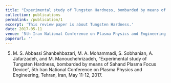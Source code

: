```yaml
---
title: "Experimental study of Tungsten Hardness, bombarded by means of Sahand Plasma Focus Device"
collection: publications
permalink: /publication/1
excerpt: 'This review paper is about Tungsten Hardness.'
date: 2017-05-11
venue: '5th Iran National Conference on Plasma Physics and Engineering'
paperurl: ''
---
```


5.	M. S. Abbassi Shanbehbazari, M. A. Mohammadi, S. Sobhanian, A. Jafarzadeh, and M. Manouchehrizadeh, 
“Experimental study of Tungsten Hardness, bombarded by means of Sahand Plasma Focus Device”, 5th Iran 
National Conference on Plasma Physics and Engineering, Tehran, Iran, May 11-12, 2017.
